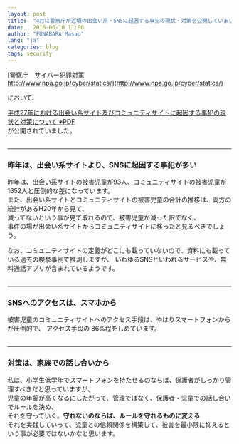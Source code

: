 ```yaml
---
layout: post
title:  "4月に警察庁が近頃の出会い系・SNSに起因する事犯の現状・対策を公開していました"
date:   2016-06-10 11:00
author: "FUNABARA Masao"
lang: "ja"
categories: blog
tags: security
---
```


[警察庁　サイバー犯罪対策<br>http://www.npa.go.jp/cyber/statics/](http://www.npa.go.jp/cyber/statics/)

において、

[平成27年における出会い系サイト及びコミュニティサイトに起因する事犯の現状と対策について ※PDF](http://www.npa.go.jp/cyber/statics/h27/h27_community.pdf)  
が公開されていました。
<br><br>

----

### 昨年は、出会い系サイトより、SNSに起因する事犯が多い

昨年は、出会い系サイトの被害児童が93人、コミュニティサイトの被害児童が1652人と圧倒的な差になっています。  
また、出会い系サイトとコミュニティサイトの被害児童の合計の推移は、両方の統計があるH20年から見て、  
減ってないという事が見て取れるので、被害児童が減った訳でなく、  
事件の場が出会い系サイトからコミュニティサイトに移ったと見るべきでしょう。

なお、コミュニティサイトの定義がどこにも載っていないので、資料にも載っている過去の検挙事例で推測しますが、
いわゆるSNSといわれるサービスや、無料通話アプリが含まれているようです。
<br><br>

----

### SNSへのアクセスは、スマホから

被害児童のコミュニティサイトへのアクセス手段は、やはりスマートフォンからが圧倒的で、
アクセス手段の 86%程をしめています。
<br><br>

----

### 対策は、家族での話し合いから

私は、小学生低学年でスマートフォンを持たせるのならば、保護者がしっかり管理すべきだと思っていますが、  
児童の年齢が高くなるにしたがって、管理ではなく、保護者・児童での話し合いでルールを決め、  
それを守っていく。**守れないのならば、ルールを守れるものに変える**  
それを実践していって、児童との信頼関係を構築して、被害を最小限に抑えるという事が必要ではないかなと思います。
